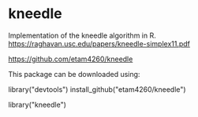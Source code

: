 # kneedle
Implementation of the kneedle algorithm in R.
https://raghavan.usc.edu/papers/kneedle-simplex11.pdf

https://github.com/etam4260/kneedle

This package can be downloaded using:

library("devtools")
install_github("etam4260/kneedle")

library("kneedle")